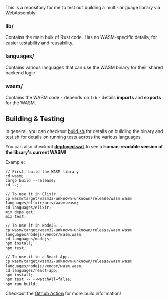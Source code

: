 This is a repository for me to test out building a multi-language library via WebAssembly!

### lib/
Contains the main bulk of Rust code. Has no WASM-specific details, for easier testability and reusability.

### languages/
Contains various languages that can use the WASM binary for their shared backend logic

### wasm/
Contains the WASM code - depends on `lib` - details **imports** and **exports** for the WASM.

## Building & Testing
In general, you can checkout [build.sh](./build.sh) for details on building the binary and [test.sh](./test.sh) for details on running tests across the various languages.

You can also checkout **[deployed.wat](./deployed.wat)** to see a **human-readable version of the library's current WASM!**

Example:
```
// First, build the WASM library
cd wasm;
cargo build --release;
cd ..;

// To use it in Elixir...
cp wasm/target/wasm32-unknown-unknown/release/wasm.wasm languages/elixir/priv/wasm.wasm;
cd languages/elixir;
mix deps.get;
mix test;

// To use it in NodeJS...
cp wasm/target/wasm32-unknown-unknown/release/wasm.wasm languages/nodejs/vendor/wasm.wasm;
cd languages/nodejs;
npm install;
npm test;

// To use it in a React App...
cp wasm/target/wasm32-unknown-unknown/release/wasm.wasm languages/nodejs/vendor/wasm.wasm;
cd languages/react-app;
npm install;
npm test -- --watchAll=false;
npm run build;
```

Checkout the [Github Action](./.github/workflows/test.yml) for more build information!